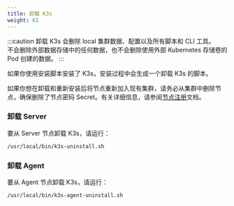 ```yaml
---
title: 卸载 K3s
weight: 61
---
```


:::caution
卸载 K3s 会删除 local 集群数据、配置以及所有脚本和 CLI 工具。  
不会删除外部数据存储中的任何数据，也不会删除使用外部 Kubernetes 存储卷的 Pod 创建的数据。
:::

如果你使用安装脚本安装了 K3s，安装过程中会生成一个卸载 K3s 的脚本。

如果你想在卸载和重新安装后将节点重新加入现有集群，请务必从集群中删除节点，确保删除了节点密码 Secret。有关详细信息，请参阅[节点注册](../architecture/architecture.md#how-agent-node-registration-works)文档。

### 卸载 Server
要从 Server 节点卸载 K3s，请运行：

```bash
/usr/local/bin/k3s-uninstall.sh
```

### 卸载 Agent
要从 Agent 节点卸载 K3s，请运行：

```bash
/usr/local/bin/k3s-agent-uninstall.sh
```
